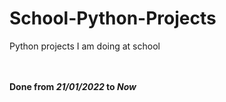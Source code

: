 # School-Python-Projects
Python projects I am doing at school<br/>
<br/>
<br/>

**Done from _21/01/2022_ to _Now_**

